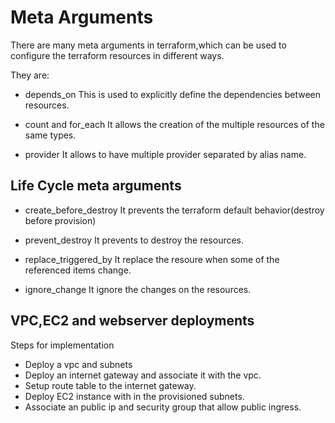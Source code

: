 # Meta Arguments

There are many meta arguments in terraform,which can be used to
configure the terraform resources in different ways.

They are:

- depends_on
  This is used to explicitly define the dependencies between resources.

- count and for_each
  It allows the creation of the multiple resources of the same types.

- provider
  It allows to have multiple provider separated by alias name.

## Life Cycle meta arguments

- create_before_destroy
  It prevents the terraform default behavior(destroy before provision)

- prevent_destroy
  It prevents to destroy the resources.

- replace_triggered_by
  It replace the resoure when some of the referenced items change.

- ignore_change
  It ignore the changes on the resources.

## VPC,EC2 and webserver deployments

Steps for implementation

- Deploy a vpc and subnets
- Deploy an internet gateway and associate it with the vpc.
- Setup route table to the internet gateway.
- Deploy EC2 instance with in the provisioned subnets.
- Associate an public ip and security group that allow public ingress.

